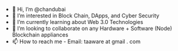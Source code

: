 - 👋 Hi, I’m @chandubai
- 👀 I’m interested in Block Chain, DApps, and Cyber Security  
- 🌱 I’m currently learning about Web 3.0 Technologies 
- 💞️ I’m looking to collaborate on any Hardware + Software (Node) Blockchain appliances 
- 📫 How to reach me - Email: taaware at gmail . com

<!---
chandubai/chandubai is a ✨ special ✨ repository because its `README.md` (this file) appears on your GitHub profile.
You can click the Preview link to take a look at your changes.
--->

